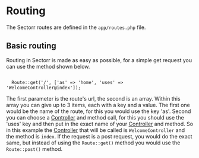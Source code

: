 <h1>Routing</h1>
<p>
  The Sectorr routes are defined in the <code class="language-php">app/routes.php</code> file.
</p>

<h2>Basic routing</h2>
<p>
  Routing in Sectorr is made as easy as possible, for a simple get request you can use the method shown below.
</p>

<code class="language-php">
  Route::get('/', ['as' => 'home', 'uses' => 'WelcomeController@index']);
</code>

<p>
  The first parameter is the route's url, the second is an array. Within this array you can give up to 3 items, each with a key and a value. The first one would be the name of the route, for this you would use the key 'as'. Second you can choose a <a href="http://www.sectorr.co/docs/controllers">Controller</a> and method call, for this you should use the 'uses' key and then put in the exact name of your <a href="http://www.sectorr.co/docs/controllers">Controller</a> and method. So in this example the <a href="http://www.sectorr.co/docs/controllers">Controller</a> that will be called is <code class="language-php">WelcomeController</code> and the method is <code class="language-php">index</code>. If the request is a post request, you would do the exact same, but instead of using the <code class="language-php">Route::get()</code> method you would use the <code class="language-php">Route::post()</code> method.
</p>
